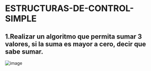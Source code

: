 # ESTRUCTURAS-DE-CONTROL-SIMPLE
## 1.Realizar un algoritmo que permita sumar 3 valores, si la suma es mayor a cero, decir que sabe sumar.
![image](https://github.com/user-attachments/assets/0fd1acfe-5bc6-42b6-be22-ad9c7754772f)
